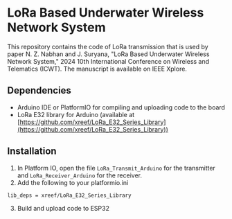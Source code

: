 # LoRa Based Underwater Wireless Network System

This repository contains the code of LoRa transmission that is used by paper N. Z. Nabhan and J. Suryana, "LoRa Based Underwater Wireless Network System," 2024 10th International Conference on Wireless and Telematics (ICWT). The manuscript is available on IEEE Xplore. 

## Dependencies
- Arduino IDE or PlatformIO for compiling and uploading code to the board
- LoRa E32 library for Arduino (available at [https://github.com/xreef/LoRa_E32_Series_Library](https://github.com/xreef/LoRa_E32_Series_Library))

## Installation
1. In Platform IO, open the file `LoRa_Transmit_Arduino` for the transmitter and `LoRa_Receiver_Arduino` for the receiver.
2. Add the following to your platformio.ini
```bash
lib_deps = xreef/LoRa_E32_Series_Library
```
3. Build and upload code to ESP32



